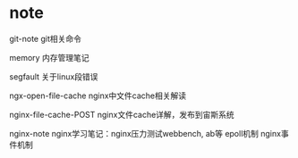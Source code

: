 note
=======
git-note
git相关命令

memory
内存管理笔记

segfault
关于linux段错误

ngx-open-file-cache
nginx中文件cache相关解读

nginx-file-cache-POST
nginx文件cache详解，发布到宙斯系统

nginx-note
nginx学习笔记：nginx压力测试webbench, ab等
epoll机制
nginx事件机制

